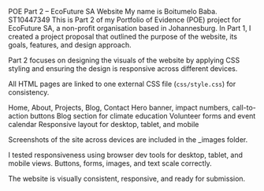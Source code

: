  POE Part 2 – EcoFuture SA Website
My name is Boitumelo Baba. ST10447349
This is Part 2 of my Portfolio of Evidence (POE) project for EcoFuture SA, a non-profit organisation based in Johannesburg. In Part 1, I created a project proposal that outlined the purpose of the website, its goals, features, and design approach.

Part 2 focuses on designing the visuals of the website by applying CSS styling and ensuring the design is responsive across different devices.


All HTML pages are linked to one external CSS file (`css/style.css`) for consistency.

Home, About, Projects, Blog, Contact
Hero banner, impact numbers, call-to-action buttons
Blog section for climate education
Volunteer forms and event calendar
Responsive layout for desktop, tablet, and mobile

Screenshots of the site across devices are included in the _images folder.


I tested responsiveness using browser dev tools for desktop, tablet, and mobile views. Buttons, forms, images, and text scale correctly.

The website is visually consistent, responsive, and ready for submission.
